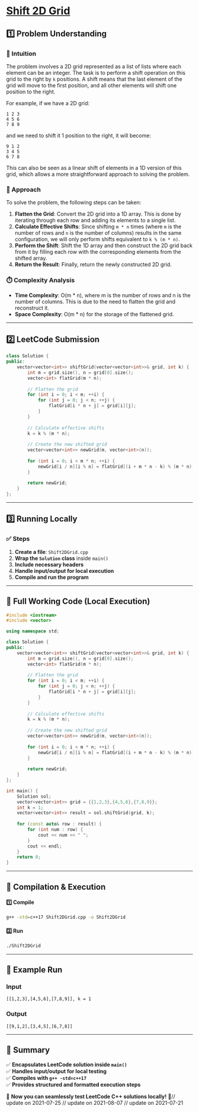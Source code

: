 # **[Shift 2D Grid](https://leetcode.com/problems/shift-2d-grid/description/)**  

## **1️⃣ Problem Understanding**  
### **📌 Intuition**  
The problem involves a 2D grid represented as a list of lists where each element can be an integer. The task is to perform a shift operation on this grid to the right by `k` positions. A shift means that the last element of the grid will move to the first position, and all other elements will shift one position to the right.

For example, if we have a 2D grid:
```
1 2 3
4 5 6
7 8 9
```
and we need to shift it 1 position to the right, it will become:
```
9 1 2
3 4 5
6 7 8
```
This can also be seen as a linear shift of elements in a 1D version of this grid, which allows a more straightforward approach to solving the problem.

### **🚀 Approach**  
To solve the problem, the following steps can be taken:
1. **Flatten the Grid**: Convert the 2D grid into a 1D array. This is done by iterating through each row and adding its elements to a single list.
2. **Calculate Effective Shifts**: Since shifting `m * n` times (where `m` is the number of rows and `n` is the number of columns) results in the same configuration, we will only perform shifts equivalent to `k % (m * n)`.
3. **Perform the Shift**: Shift the 1D array and then construct the 2D grid back from it by filling each row with the corresponding elements from the shifted array.
4. **Return the Result**: Finally, return the newly constructed 2D grid.

### **⏱️ Complexity Analysis**  
- **Time Complexity**: O(m * n), where m is the number of rows and n is the number of columns. This is due to the need to flatten the grid and reconstruct it.
- **Space Complexity**: O(m * n) for the storage of the flattened grid.

---  

## **2️⃣ LeetCode Submission**  
```cpp
class Solution {
public:
    vector<vector<int>> shiftGrid(vector<vector<int>>& grid, int k) {
        int m = grid.size(), n = grid[0].size();
        vector<int> flatGrid(m * n);
        
        // Flatten the grid
        for (int i = 0; i < m; ++i) {
            for (int j = 0; j < n; ++j) {
                flatGrid[i * n + j] = grid[i][j];
            }
        }
        
        // Calculate effective shifts
        k = k % (m * n);
        
        // Create the new shifted grid
        vector<vector<int>> newGrid(m, vector<int>(n));
        
        for (int i = 0; i < m * n; ++i) {
            newGrid[i / n][i % n] = flatGrid[(i + m * n - k) % (m * n)];
        }
        
        return newGrid;
    }
};
```  

---  

## **3️⃣ Running Locally**  
### **✅ Steps**  
1. **Create a file**: `Shift2DGrid.cpp`  
2. **Wrap the `Solution` class** inside `main()`  
3. **Include necessary headers**  
4. **Handle input/output for local execution**  
5. **Compile and run the program**  

---  

## **📝 Full Working Code (Local Execution)**  
```cpp
#include <iostream>
#include <vector>

using namespace std;

class Solution {
public:
    vector<vector<int>> shiftGrid(vector<vector<int>>& grid, int k) {
        int m = grid.size(), n = grid[0].size();
        vector<int> flatGrid(m * n);
        
        // Flatten the grid
        for (int i = 0; i < m; ++i) {
            for (int j = 0; j < n; ++j) {
                flatGrid[i * n + j] = grid[i][j];
            }
        }
        
        // Calculate effective shifts
        k = k % (m * n);
        
        // Create the new shifted grid
        vector<vector<int>> newGrid(m, vector<int>(n));
        
        for (int i = 0; i < m * n; ++i) {
            newGrid[i / n][i % n] = flatGrid[(i + m * n - k) % (m * n)];
        }
        
        return newGrid;
    }
};

int main() {
    Solution sol;
    vector<vector<int>> grid = {{1,2,3},{4,5,6},{7,8,9}};
    int k = 1;
    vector<vector<int>> result = sol.shiftGrid(grid, k);
    
    for (const auto& row : result) {
        for (int num : row) {
            cout << num << " ";
        }
        cout << endl;
    }
    return 0;
}
```  

---  

## **🔧 Compilation & Execution**  
#### **1️⃣ Compile**  
```bash
g++ -std=c++17 Shift2DGrid.cpp -o Shift2DGrid
```  

#### **2️⃣ Run**  
```bash
./Shift2DGrid
```  

---  

## **🎯 Example Run**  
### **Input**  
```
[[1,2,3],[4,5,6],[7,8,9]], k = 1
```  
### **Output**  
```
[[9,1,2],[3,4,5],[6,7,8]]
```  

---  

## **📌 Summary**  
✅ **Encapsulates LeetCode solution inside `main()`**  
✅ **Handles input/output for local testing**  
✅ **Compiles with `g++ -std=c++17`**  
✅ **Provides structured and formatted execution steps**  

🚀 **Now you can seamlessly test LeetCode C++ solutions locally!** 🚀// update on 2021-07-25
// update on 2021-08-07
// update on 2021-07-21
